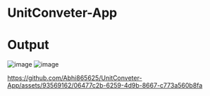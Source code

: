 # UnitConveter-App

# Output

![image](https://github.com/Abhi865625/UnitConveter-App/assets/93569162/e8a20c19-69a7-4b8d-a1cc-052a1c4b8b3a)    ![image](https://github.com/Abhi865625/UnitConveter-App/assets/93569162/a1c5f1b6-3d0b-4032-a284-44171aee2996)








https://github.com/Abhi865625/UnitConveter-App/assets/93569162/06477c2b-6259-4d9b-8667-c773a560b8fa

